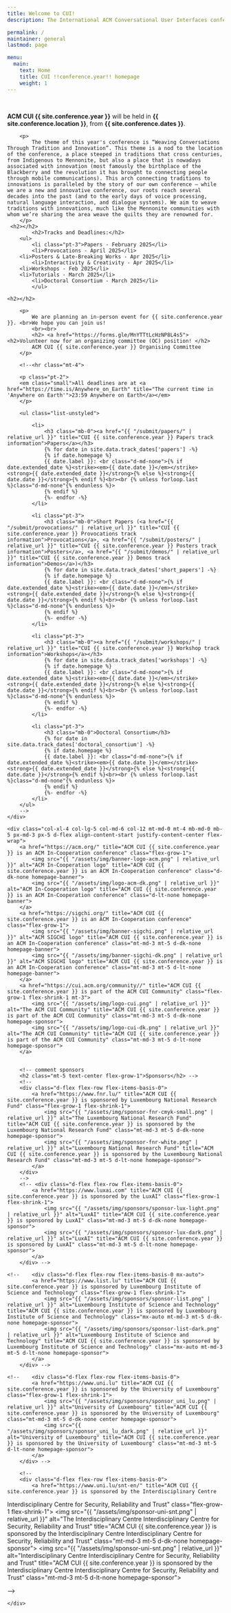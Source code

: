 ```yaml
---
title: Welcome to CUI!
description: The International ACM Conversational User Interfaces conference for !!conference.year!! will take place in !!conference.location!! from !!conference.dates!!.

permalink: /
maintainer: general
lastmod: page

menu:
  main:
    text: Home
    title: CUI !!conference.year!! homepage
    weight: 1
---
```


<br>

<div class="row">
    <!-- <div class="col-xl-12 col-lg-12 col-md-12 col-12"> -->
    <div class="col-xl-8 col-lg-7 col-12">
        <p>
            <strong>ACM CUI {{ site.conference.year }}</strong> will be held in <strong>{{ site.conference.location }}</strong>, from <strong>{{ site.conference.dates }}</strong>. 
        </p>

        <p>
            The theme of this year's conference is “Weaving Conversations Through Tradition and Innovation”. This theme is a nod to the location of the conference, a place steeped in traditions that cross centuries, from Indigenous to Mennonite, but also a place that is nowadays associated with innovation (most famously the birthplace of the Blackberry and the revolution it has brought to connecting people through mobile communications). This arch connecting traditions to innovations is paralleled by the story of our own conference – while we are a new and innovative conference, our roots reach several decades into the past (and to the early days of voice processing, natural language interaction, and dialogue systems). We aim to weave traditions with innovations, much like the Mennonite communities with whom we’re sharing the area weave the quilts they are renowned for.
        </p>
	 <h2></h2>
    		<h2>Tracks and Deadlines:</h2>
  		<ul>
    		<li class="pt-3">Papers - February 2025</li>
       		<li>Provocations - April 2025</li>
	  	<li>Posters & Late-Breaking Works - Apr 2025</li>
     		<li>Interactivity & Creativity - Apr 2025</li>
		<li>Workshops - Feb 2025</li>
   		<li>Tutorials - March 2025</li>
      		<li>Doctoral Consortium - March 2025</li>	   
       		</ul>

	<h2></h2>
	
		<p>
			We are planning an in-person event for {{ site.conference.year }}. <br>We hope you can join us!
			<br><br>
   			<h2> <a href="https://forms.gle/MnYTTtLcHzNP8L4s5"><h2>Volunteer now for an organizing committee (OC) position! </h2>  
			ACM CUI {{ site.conference.year }} Organising Committee
		</p>

		<!--<hr class="mt-4">
		
		<p class="pt-2">
		<em class="small">All deadlines are at <a href="https://time.is/Anywhere_on_Earth" title="The current time in 'Anywhere on Earth'">23:59 Anywhere on Earth</a></em>
		</p>

		<ul class="list-unstyled">

			<li>
				<h3 class="mb-0"><a href="{{ "/submit/papers/" | relative_url }}" title="CUI {{ site.conference.year }} Papers track information">Papers</a></h3>
				{% for date in site.data.track_dates['papers'] -%}
				{% if date.homepage %}
				{{ date.label }}: <br class="d-md-none">{% if date.extended_date %}<strike><em>{{ date.date }}</em></strike> <strong>{{ date.extended_date }}</strong>{% else %}<strong>{{ date.date }}</strong>{% endif %}<br><br {% unless forloop.last %}class="d-md-none"{% endunless %}>
				{% endif %}
				{%- endfor -%}
			</li>

			<li class="pt-3">
				<h3 class="mb-0">Short Papers (<a href="{{ "/submit/provocations/" | relative_url }}" title="CUI {{ site.conference.year }} Provocations track information">Provocations</a>, <a href="{{ "/submit/posters/" | relative_url }}" title="CUI {{ site.conference.year }} Posters track information">Posters</a>, <a href="{{ "/submit/demos/" | relative_url }}" title="CUI {{ site.conference.year }} Demos track information">Demos</a>)</h3>
				{% for date in site.data.track_dates['short_papers'] -%}
				{% if date.homepage %}
				{{ date.label }}: <br class="d-md-none">{% if date.extended_date %}<strike><em>{{ date.date }}</em></strike> <strong>{{ date.extended_date }}</strong>{% else %}<strong>{{ date.date }}</strong>{% endif %}<br><br {% unless forloop.last %}class="d-md-none"{% endunless %}>
				{% endif %}
				{%- endfor -%}
			</li>

			<li class="pt-3">
				<h3 class="mb-0"><a href="{{ "/submit/workshops/" | relative_url }}" title="CUI {{ site.conference.year }} Workshop track information">Workshops</a></h3>
				{% for date in site.data.track_dates['workshops'] -%}
				{% if date.homepage %}
				{{ date.label }}: <br class="d-md-none">{% if date.extended_date %}<strike><em>{{ date.date }}</em></strike> <strong>{{ date.extended_date }}</strong>{% else %}<strong>{{ date.date }}</strong>{% endif %}<br><br {% unless forloop.last %}class="d-md-none"{% endunless %}>
				{% endif %}
				{%- endfor -%}
			</li>

			<li class="pt-3">
				<h3 class="mb-0">Doctoral Consortium</h3>
				{% for date in site.data.track_dates['doctoral_consortium'] -%}
				{% if date.homepage %}
				{{ date.label }}: <br class="d-md-none">{% if date.extended_date %}<strike><em>{{ date.date }}</em></strike> <strong>{{ date.extended_date }}</strong>{% else %}<strong>{{ date.date }}</strong>{% endif %}<br><br {% unless forloop.last %}class="d-md-none"{% endunless %}>
				{% endif %}
				{%- endfor -%}
			</li>
		</ul>
		-->
	</div>

	<div class="col-xl-4 col-lg-5 col-md-6 col-12 mt-md-0 mt-4 mb-md-0 mb-5 px-md-3 px-5 d-flex align-content-start justify-content-center flex-wrap">
		<a href="https://acm.org/" title="ACM CUI {{ site.conference.year }} is an ACM In-Cooperation conference" class="flex-grow-1">
			<img src="{{ "/assets/img/banner-logo-acm.png" | relative_url }}" alt="ACM In-Cooperation logo" title="ACM CUI {{ site.conference.year }} is an ACM In-Cooperation conference" class="d-dk-none homepage-banner">
			<img src="{{ "/assets/img/logo-acm-dk.png" | relative_url }}" alt="ACM In-Cooperation logo" title="ACM CUI {{ site.conference.year }} is an ACM In-Cooperation conference" class="d-lt-none homepage-banner">
		</a>
		<a href="https://sigchi.org/" title="ACM CUI {{ site.conference.year }} is an ACM In-Cooperation conference" class="flex-grow-1">
			<img src="{{ "/assets/img/banner-sigchi.png" | relative_url }}" alt="ACM SIGCHI logo" title="ACM CUI {{ site.conference.year }} is an ACM In-Cooperation conference" class="mt-md-3 mt-5 d-dk-none homepage-banner">
			<img src="{{ "/assets/img/banner-sigchi-dk.png" | relative_url }}" alt="ACM SIGCHI logo" title="ACM CUI {{ site.conference.year }} is an ACM In-Cooperation conference" class="mt-md-3 mt-5 d-lt-none homepage-banner">
		</a>
		<a href="https://cui.acm.org/community//" title="ACM CUI {{ site.conference.year }} is part of the ACM CUI Community" class="flex-grow-1 flex-shrink-1 mt-3">
			<img src="{{ "/assets/img/logo-cui.png" | relative_url }}" alt="The ACM CUI Community" title="ACM CUI {{ site.conference.year }} is part of the ACM CUI Community" class="mt-md-3 mt-5 d-dk-none homepage-sponsor">
			<img src="{{ "/assets/img/logo-cui-dk.png" | relative_url }}" alt="The ACM CUI Community" title="ACM CUI {{ site.conference.year }} is part of the ACM CUI Community" class="mt-md-3 mt-5 d-lt-none homepage-sponsor">
		</a>
	

		<!-- comment sponsors
		<h2 class="mt-5 text-center flex-grow-1">Sponsors</h2> -->
		<!--
		<div class="d-flex flex-row flex-items-basis-0">
			<a href="https://www.fnr.lu/" title="ACM CUI {{ site.conference.year }} is sponsored by Luxembourg National Research Fund" class="flex-grow-1 flex-shrink-1">
				<img src="{{ "/assets/img/sponsor-fnr-cmyk-small.png" | relative_url }}" alt="The Luxembourg National Research Fund" title="ACM CUI {{ site.conference.year }} is sponsored by the Luxembourg National Research Fund" class="mt-md-3 mt-5 d-dk-none homepage-sponsor">
				<img src="{{ "/assets/img/sponsor-fnr-white.png" | relative_url }}" alt="Luxembourg National Research Fund" title="ACM CUI {{ site.conference.year }} is sponsored by the Luxembourg National Research Fund" class="mt-md-3 mt-5 d-lt-none homepage-sponsor">
			</a>
		</div>
		-->
		<!-- <div class="d-flex flex-row flex-items-basis-0">
			<a href="https://www.luxai.com" title="ACM CUI {{ site.conference.year }} is sponsored by the LuxAI" class="flex-grow-1 flex-shrink-1">
				<img src="{{ "/assets/img/sponsors/sponsor-lux-light.png" | relative_url }}" alt="LuxAI" title="ACM CUI {{ site.conference.year }} is sponsored by LuxAI" class="mt-md-3 mt-5 d-dk-none homepage-sponsor">
				<img src="{{ "/assets/img/sponsors/sponsor-lux-dark.png" | relative_url }}" alt="LuxAI" title="ACM CUI {{ site.conference.year }} is sponsored by LuxAI" class="mt-md-3 mt-5 d-lt-none homepage-sponsor">
			</a>
		</div> -->
		
	<!--	<div class="d-flex flex-row flex-items-basis-0 mx-auto">
			<a href="https://www.list.lu" title="ACM CUI {{ site.conference.year }} is sponsored by Luxembourg Institute of Science and Technology" class="flex-grow-1 flex-shrink-1">
				<img src="{{ "/assets/img/sponsors/sponsor-list.png" | relative_url }}" alt="Luxembourg Institute of Science and Technology" title="ACM CUI {{ site.conference.year }} is sponsored by Luxembourg Institute of Science and Technology" class="mx-auto mt-md-3 mt-5 d-dk-none homepage-sponsor">
				<img src="{{ "/assets/img/sponsors/sponsor-list-dark.png" | relative_url }}" alt="Luxembourg Institute of Science and Technology" title="ACM CUI {{ site.conference.year }} is sponsored by Luxembourg Institute of Science and Technology" class="mx-auto mt-md-3 mt-5 d-lt-none homepage-sponsor">
			</a>
		</div> -->

	<!--	<div class="d-flex flex-row flex-items-basis-0">
			<a href="https://www.uni.lu" title="ACM CUI {{ site.conference.year }} is sponsored by the University of Luxembourg" class="flex-grow-1 flex-shrink-1">
				<img src="{{ "/assets/img/sponsors/sponsor_uni_lu.png" | relative_url }}" alt="University of Luxembourg" title="ACM CUI {{ site.conference.year }} is sponsored by the University of Luxembourg" class="mt-md-3 mt-5 d-dk-none center homepage-sponsor">
				<img src="{{ "/assets/img/sponsors/sponsor_uni_lu_dark.png" | relative_url }}" alt="University of Luxembourg" title="ACM CUI {{ site.conference.year }} is sponsored by the University of Luxembourg" class="mt-md-3 mt-5 d-lt-none homepage-sponsor">
			</a>
		</div> -->

		<!--
		<div class="d-flex flex-row flex-items-basis-0">
			<a href="https://www.uni.lu/snt-en/" title="ACM CUI {{ site.conference.year }} is sponsored by the Interdisciplinary Centre
Interdisciplinary Centre for Security, Reliability and Trust" class="flex-grow-1 flex-shrink-1">
				<img src="{{ "/assets/img/sponsor-uni-snt.png" | relative_url }}" alt="The Interdisciplinary Centre
Interdisciplinary Centre for Security, Reliability and Trust" title="ACM CUI {{ site.conference.year }} is sponsored by the Interdisciplinary Centre
Interdisciplinary Centre for Security, Reliability and Trust" class="mt-md-3 mt-5 d-dk-none homepage-sponsor">
				<img src="{{ "/assets/img/sponsor-uni-snt.png" | relative_url }}" alt="Interdisciplinary Centre
Interdisciplinary Centre for Security, Reliability and Trust" title="ACM CUI {{ site.conference.year }} is sponsored by the Interdisciplinary Centre
Interdisciplinary Centre for Security, Reliability and Trust" class="mt-md-3 mt-5 d-lt-none homepage-sponsor">
			</a>
		</div>
		-->
		
		
	</div>
</div>
